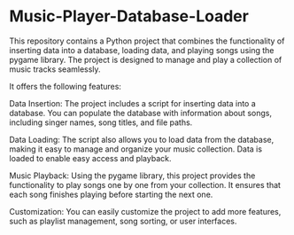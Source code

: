 # Music-Player-Database-Loader

This repository contains a Python project that combines the functionality of inserting data into a database, loading data, and playing songs using the pygame library. The project is designed to manage and play a collection of music tracks seamlessly.

It offers the following features:

Data Insertion: The project includes a script for inserting data into a database. You can populate the database with information about songs, including singer names, song titles, and file paths.

Data Loading: The script also allows you to load data from the database, making it easy to manage and organize your music collection. Data is loaded to enable easy access and playback.

Music Playback: Using the pygame library, this project provides the functionality to play songs one by one from your collection. It ensures that each song finishes playing before starting the next one.

Customization: You can easily customize the project to add more features, such as playlist management, song sorting, or user interfaces.

